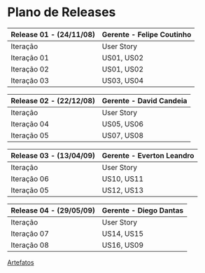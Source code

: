 # Plano de Releases #


| Release 01 - (24/11/08) | Gerente - Felipe Coutinho |
|:------------------------|:--------------------------|
| Iteração	               | User Story	               |
| Iteração 01	            | US01, US02	               |
| Iteração 02	            | US01, US02	               |
| Iteração 03	            | US03, US04	               |

| Release 02 - (22/12/08) | Gerente - David Candeia |
|:------------------------|:------------------------|
| Iteração	               | User Story	             |
| Iteração 04	            | US05, US06	             |
| Iteração 05	            | US07, US08              |

| Release 03 - (13/04/09) | Gerente - Everton Leandro|
|:------------------------|:-------------------------|
| Iteração	               | User Story	              |
| Iteração 06	            | US10, US11	              |
| Iteração 05	            | US12, US13               |

| Release 04 - (29/05/09) | Gerente - Diego Dantas |
|:------------------------|:-----------------------|
| Iteração	               | User Story	            |
| Iteração 07	            | US14, US15	            |
| Iteração 08	            | US16, US09             |

[Artefatos](http://code.google.com/p/pyfinancial/wiki/artefatos)